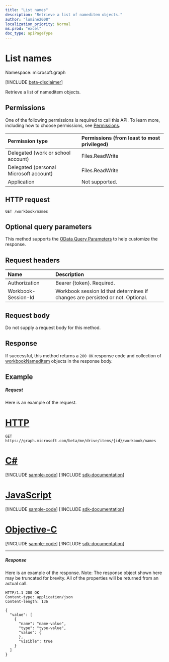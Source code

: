 ```yaml
---
title: "List names"
description: "Retrieve a list of nameditem objects."
author: "lumine2008"
localization_priority: Normal
ms.prod: "excel"
doc_type: apiPageType
---
```


# List names

Namespace: microsoft.graph

[!INCLUDE [beta-disclaimer](../../includes/beta-disclaimer.md)]

Retrieve a list of nameditem objects.
## Permissions
One of the following permissions is required to call this API. To learn more, including how to choose permissions, see [Permissions](/graph/permissions-reference).

|Permission type      | Permissions (from least to most privileged)              |
|:--------------------|:---------------------------------------------------------|
|Delegated (work or school account) | Files.ReadWrite    |
|Delegated (personal Microsoft account) | Files.ReadWrite    |
|Application | Not supported. |

## HTTP request
<!-- { "blockType": "ignored" } -->
```http
GET /workbook/names
```
## Optional query parameters
This method supports the [OData Query Parameters](/graph/query-parameters) to help customize the response.

## Request headers
| Name      |Description|
|:----------|:----------|
| Authorization  | Bearer {token}. Required. |
| Workbook-Session-Id  | Workbook session Id that determines if changes are persisted or not. Optional.|

## Request body
Do not supply a request body for this method.

## Response

If successful, this method returns a `200 OK` response code and collection of [workbookNamedItem](../resources/workbooknameditem.md) objects in the response body.
## Example
##### Request
Here is an example of the request.

# [HTTP](#tab/http)
<!-- {
  "blockType": "request",
  "name": "get_names"
}-->
```msgraph-interactive
GET https://graph.microsoft.com/beta/me/drive/items/{id}/workbook/names
```
# [C#](#tab/csharp)
[!INCLUDE [sample-code](../includes/snippets/csharp/get-names-csharp-snippets.md)]
[!INCLUDE [sdk-documentation](../includes/snippets/snippets-sdk-documentation-link.md)]

# [JavaScript](#tab/javascript)
[!INCLUDE [sample-code](../includes/snippets/javascript/get-names-javascript-snippets.md)]
[!INCLUDE [sdk-documentation](../includes/snippets/snippets-sdk-documentation-link.md)]

# [Objective-C](#tab/objc)
[!INCLUDE [sample-code](../includes/snippets/objc/get-names-objc-snippets.md)]
[!INCLUDE [sdk-documentation](../includes/snippets/snippets-sdk-documentation-link.md)]

---

##### Response
Here is an example of the response. Note: The response object shown here may be truncated for brevity. All of the properties will be returned from an actual call.
<!-- {
  "blockType": "response",
  "truncated": true,
  "@odata.type": "microsoft.graph.workbookNamedItem",
  "isCollection": true
} -->
```http
HTTP/1.1 200 OK
Content-type: application/json
Content-length: 136

{
  "value": [
    {
      "name": "name-value",
      "type": "type-value",
      "value": {
      },
      "visible": true
    }
  ]
}
```

<!-- uuid: 8fcb5dbc-d5aa-4681-8e31-b001d5168d79
2015-10-25 14:57:30 UTC -->
<!--
{
  "type": "#page.annotation",
  "description": "List names",
  "keywords": "",
  "section": "documentation",
  "tocPath": "",
  "suppressions": [
  ]
}
-->
